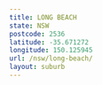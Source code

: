```yaml
---
title: LONG BEACH
state: NSW
postcode: 2536
latitude: -35.671272
longitude: 150.125945
url: /nsw/long-beach/
layout: suburb
---
```

